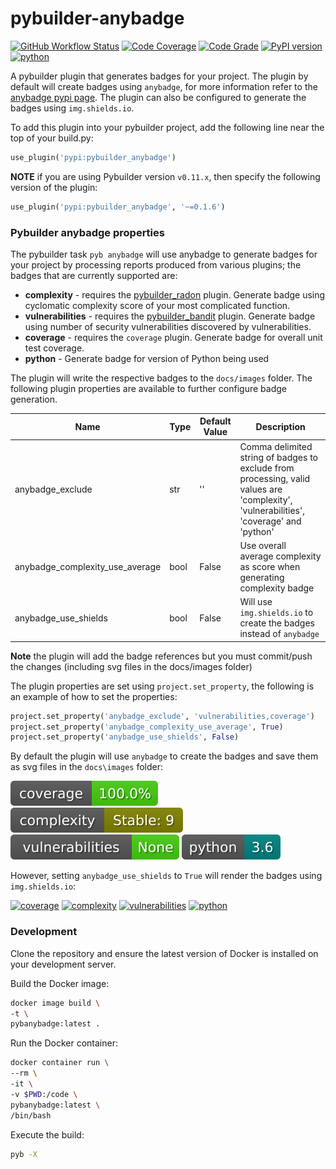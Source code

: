 # pybuilder-anybadge #
[![GitHub Workflow Status](https://github.com/soda480/pybuilder-anybadge/workflows/build/badge.svg)](https://github.com/soda480/pybuilder-anybadge/actions)
[![Code Coverage](https://codecov.io/gh/soda480/pybuilder-anybadge/branch/main/graph/badge.svg)](https://codecov.io/gh/soda480/pybuilder-anybadge)
[![Code Grade](https://api.codiga.io/project/20103/status/svg)](https://app.codiga.io/public/project/20103/pybuilder-anybadge/dashboard)
[![PyPI version](https://badge.fury.io/py/pybuilder-anybadge.svg)](https://badge.fury.io/py/pybuilder-anybadge)
[![python](https://img.shields.io/badge/python-3.9-teal)](https://www.python.org/downloads/)

A pybuilder plugin that generates badges for your project. The plugin by default will create badges using `anybadge`, for more information refer to the [anybadge pypi page](https://pypi.org/project/anybadge/). The plugin can also be configured to generate the badges using `img.shields.io`.

To add this plugin into your pybuilder project, add the following line near the top of your build.py:
```python
use_plugin('pypi:pybuilder_anybadge')
```

**NOTE** if you are using Pybuilder version `v0.11.x`, then specify the following version of the plugin:
```python
use_plugin('pypi:pybuilder_anybadge', '~=0.1.6')
```

### Pybuilder anybadge properties ###

The pybuilder task `pyb anybadge` will use anybadge to generate badges for your project by processing reports produced from various plugins; the badges that are currently supported are:
- **complexity** - requires the [pybuilder_radon](https://pypi.org/project/pybuilder-radon/) plugin. Generate badge using cyclomatic complexity score of your most complicated function.
- **vulnerabilities** - requires the [pybuilder_bandit](https://pypi.org/project/pybuilder-bandit/) plugin. Generate badge using number of security vulnerabilities discovered by vulnerabilities.
- **coverage** - requires the `coverage` plugin. Generate badge for overall unit test coverage.
- **python** - Generate badge for version of Python being used

The plugin will write the respective badges to the `docs/images` folder. The following plugin properties are available to further configure badge generation.

Name | Type | Default Value | Description
-- | -- | -- | --
anybadge_exclude | str | '' | Comma delimited string of badges to exclude from processing, valid values are 'complexity', 'vulnerabilities', 'coverage' and 'python'
anybadge_complexity_use_average | bool | False | Use overall average complexity as score when generating complexity badge
anybadge_use_shields | bool | False | Will use `img.shields.io` to create the badges instead of `anybadge`

**Note** the plugin will add the badge references but you must commit/push the changes (including svg files in the docs/images folder)

The plugin properties are set using `project.set_property`, the following is an example of how to set the properties:

```Python
project.set_property('anybadge_exclude', 'vulnerabilities,coverage')
project.set_property('anybadge_complexity_use_average', True)
project.set_property('anybadge_use_shields', False)
```

By default the plugin will use `anybadge` to create the badges and save them as svg files in the `docs\images` folder:

![coverage](https://raw.githubusercontent.com/soda480/pybuilder-anybadge/main/docs/images/coverage.svg)
![complexity](https://raw.githubusercontent.com/soda480/pybuilder-anybadge/main/docs/images/complexity.svg)
![vulnerabilities](https://raw.githubusercontent.com/soda480/pybuilder-anybadge/main/docs/images/vulnerabilities.svg)
![python](https://raw.githubusercontent.com/soda480/pybuilder-anybadge/main/docs/images/python.svg)

However, setting `anybadge_use_shields` to `True` will render the badges using `img.shields.io`:

[![coverage](https://img.shields.io/badge/coverage-100.0%25-brightgreen)](https://pybuilder.io/)
[![complexity](https://img.shields.io/badge/complexity-Stable:%209-olive)](https://radon.readthedocs.io/en/latest/api.html#module-radon.complexity)
[![vulnerabilities](https://img.shields.io/badge/vulnerabilities-None-brightgreen)](https://pypi.org/project/bandit/)
[![python](https://img.shields.io/badge/python-3.6-teal)](https://www.python.org/downloads/)

### Development ###

Clone the repository and ensure the latest version of Docker is installed on your development server.

Build the Docker image:
```sh
docker image build \
-t \
pybanybadge:latest .
```

Run the Docker container:
```sh
docker container run \
--rm \
-it \
-v $PWD:/code \
pybanybadge:latest \
/bin/bash
```

Execute the build:
```sh
pyb -X
```
